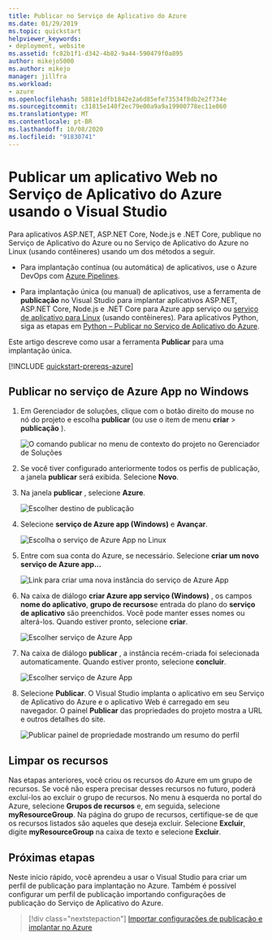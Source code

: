 ```yaml
---
title: Publicar no Serviço de Aplicativo do Azure
ms.date: 01/29/2019
ms.topic: quickstart
helpviewer_keywords:
- deployment, website
ms.assetid: fc82b1f1-d342-4b82-9a44-590479f0a895
author: mikejo5000
ms.author: mikejo
manager: jillfra
ms.workload:
- azure
ms.openlocfilehash: 5881e1dfb1842e2a6d85efe73534f8db2e2f734e
ms.sourcegitcommit: c31815e140f2ec79e00a9a9a19900778ec11e860
ms.translationtype: MT
ms.contentlocale: pt-BR
ms.lasthandoff: 10/08/2020
ms.locfileid: "91830741"
---
```

# <a name="publish-a-web-app-to-azure-app-service-using-visual-studio"></a>Publicar um aplicativo Web no Serviço de Aplicativo do Azure usando o Visual Studio

Para aplicativos ASP.NET, ASP.NET Core, Node.js e .NET Core, publique no Serviço de Aplicativo do Azure ou no Serviço de Aplicativo do Azure no Linux (usando contêineres) usando um dos métodos a seguir.

* Para implantação contínua (ou automática) de aplicativos, use o Azure DevOps com [Azure Pipelines](/azure/devops/pipelines/get-started-yaml?view=azdevops&preserve-view=true).

* Para implantação única (ou manual) de aplicativos, use a ferramenta de **publicação** no Visual Studio para implantar aplicativos ASP.NET, ASP.NET Core, Node.js e .NET Core para Azure app serviço ou [serviço de aplicativo para Linux](../deployment/quickstart-deploy-to-linux.md) (usando contêineres). Para aplicativos Python, siga as etapas em [Python – Publicar no Serviço de Aplicativo do Azure](../python/publishing-python-web-applications-to-azure-from-visual-studio.md).

Este artigo descreve como usar a ferramenta **Publicar** para uma implantação única.

[!INCLUDE [quickstart-prereqs-azure](includes/quickstart-prereqs-azure.md)]

## <a name="publish-to-azure-app-service-on-windows"></a>Publicar no serviço de Azure App no Windows

1. Em Gerenciador de soluções, clique com o botão direito do mouse no nó do projeto e escolha **publicar** (ou use o item de menu **criar**  >  **publicação** ).

    ![O comando publicar no menu de contexto do projeto no Gerenciador de Soluções](../deployment/media/quickstart-publish.png "Escolha Publicar")

1. Se você tiver configurado anteriormente todos os perfis de publicação, a janela **publicar** será exibida. Selecione **Novo**.

1. Na janela **publicar** , selecione **Azure**.

    ![Escolher destino de publicação](../deployment/media/quickstart-publish-azure-new.png)

1. Selecione **serviço de Azure app (Windows)** e **Avançar**.

    ![Escolha o serviço de Azure App no Linux](../deployment/media/quickstart-publish-windows-select-azure-service.png)

1. Entre com sua conta do Azure, se necessário. Selecione **criar um novo serviço de Azure app...**

    ![Link para criar uma nova instância do serviço de Azure App](../deployment/media/quickstart-publish-windows-create-new-link.png)

1. Na caixa de diálogo **criar Azure app serviço (Windows)** , os campos **nome do aplicativo**, **grupo de recursos**e entrada do plano do **serviço de aplicativo** são preenchidos. Você pode manter esses nomes ou alterá-los. Quando estiver pronto, selecione **criar**.

    ![Escolher serviço de Azure App](../deployment/media/quickstart-publish-windows-create-new-dialog.png)

1. Na caixa de diálogo **publicar** , a instância recém-criada foi selecionada automaticamente. Quando estiver pronto, selecione **concluir**.

    ![Escolher serviço de Azure App](../deployment/media/quickstart-publish-windows-select-instance.png)

1. Selecione **Publicar**. O Visual Studio implanta o aplicativo em seu Serviço de Aplicativo do Azure e o aplicativo Web é carregado em seu navegador. O painel **Publicar** das propriedades do projeto mostra a URL e outros detalhes do site.

    ![Publicar painel de propriedade mostrando um resumo do perfil](../deployment/media/quickstart-publish-windows-summary-page.png)

## <a name="clean-up-resources"></a>Limpar os recursos

Nas etapas anteriores, você criou os recursos do Azure em um grupo de recursos. Se você não espera precisar desses recursos no futuro, poderá excluí-los ao excluir o grupo de recursos.
No menu à esquerda no portal do Azure, selecione **Grupos de recursos** e, em seguida, selecione **myResourceGroup**.
Na página do grupo de recursos, certifique-se de que os recursos listados são aqueles que deseja excluir.
Selecione **Excluir**, digite **myResourceGroup** na caixa de texto e selecione **Excluir**.

## <a name="next-steps"></a>Próximas etapas

Neste início rápido, você aprendeu a usar o Visual Studio para criar um perfil de publicação para implantação no Azure. Também é possível configurar um perfil de publicação importando configurações de publicação do Serviço de Aplicativo do Azure.

> [!div class="nextstepaction"]
> [Importar configurações de publicação e implantar no Azure](tutorial-import-publish-settings-azure.md)
